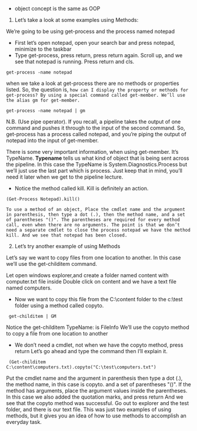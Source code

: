 - object concept is the same as OOP

1) Let’s take a look at some examples using Methods:

We’re going to be using get-process and the process named notepad
- First let’s open notepad, open your search bar and press notepad, minimize to the taskbar
- Type get-process, press return, press return again. Scroll up, and we see that notepad is running. Press return and cls.

```
get-process -name notepad
```
when we take a look at get-process there are no methods or properties listed. So, the question is, `how can I display the property or methods for get-process? By using a special command called get-member. We’ll use the alias gm for get-member.`
```
get-process -name notepad | gm
```
N.B. (Use pipe operator). If you recall, a pipeline takes the output of one command and pushes it through to the input of the second command.
So, get-process has a process called notepad, and you’re piping the output of notepad into the input of get-member.

There is some very important information, when using get-member.
It’s TypeName. **Typename** tells us what kind of object that is being sent across the pipeline. In this case the TypeName is System.Diagnostics.Process but we’ll just use the last part which is process. Just keep that in mind, you’ll need it later when we get to the pipeline lecture.

 - Notice the method called kill. Kill is definitely an action.
```
(Get-Process Notepad).kill()
```
`To use a method of an object, Place the cmdlet name and the argument in parenthesis, then type a dot (.), then the method name, and a set of parentheses "()".
The parentheses are required for every method call, even when there are no arguments.
The point is that we don’t need a separate cmdlet to close the process notepad we
have the method kill.
And we see that notepad has been closed.`

2) Let’s try another example of using Methods

Let’s say we want to copy files from one location to another. In this case we’ll use the
get-childitem command.

Let open windows explorer,and create a folder named content with computer.txt file inside
Double click on content and we have a text file named computers.
- Now we want to copy this file from the C:\content folder to the c:\test folder using a
method called copyto.
```
 get-childitem | GM
```
Notice the get-childitem TypeName: is FileInfo
We’ll use the copyto method to copy a file from one location to another

- We don’t need a cmdlet, not when we have the copyto method, press return
Let’s go ahead and type the command then I’ll explain it.
```
 (Get-childitem C:\content\computers.txt).copyto("C:\test\computers.txt")
```
Put the cmdlet name and the argument in parenthesis then type a dot (.), the method
name, in this case is copyto. and a set of parentheses "()".
If the method has arguments, place the argument values inside the parentheses.
In this case we also added the quotation marks, and press return
And we see that the copyto method was successful. Go out to explorer and the test
folder, and there is our text file.
This was just two examples of using methods, but it gives you an idea of how to use
methods to accomplish an everyday task.